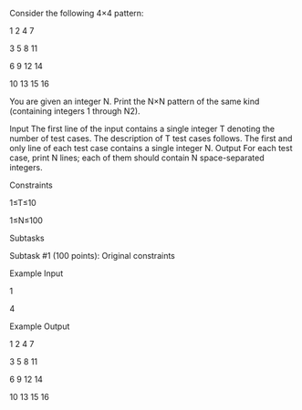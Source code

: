Consider the following 4×4 pattern:


1  2  4  7

3  5  8 11

6  9 12 14

10 13 15 16

You are given an integer N. Print the N×N pattern of the same kind (containing integers 1 through N2).

Input
The first line of the input contains a single integer T denoting the number of test cases. The description of T test cases follows.
The first and only line of each test case contains a single integer N.
Output
For each test case, print N lines; each of them should contain N space-separated integers.

Constraints

1≤T≤10

1≤N≤100

Subtasks

Subtask #1 (100 points): Original constraints

Example Input

1

4

Example Output

1 2 4 7

3 5 8 11

6 9 12 14

10 13 15 16
